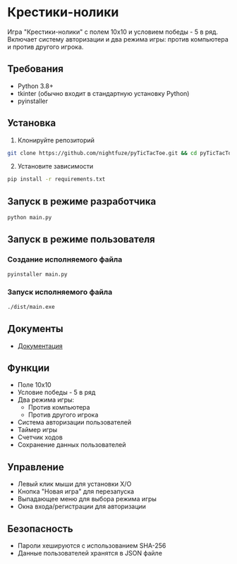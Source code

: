 # Крестики-нолики

Игра "Крестики-нолики" с полем 10x10 и условием победы - 5 в ряд. Включает систему авторизации и два режима игры: против компьютера и против другого игрока.

## Требования

- Python 3.8+
- tkinter (обычно входит в стандартную установку Python)
- pyinstaller

## Установка

1. Клонируйте репозиторий
```bash
git clone https://github.com/nightfuze/pyTicTacToe.git && cd pyTicTacToe
```

2. Установите зависимости
```bash
pip install -r requirements.txt
```

## Запуск в режиме разработчика

```bash
python main.py
```

## Запуск в режиме пользователя

### Создание исполняемого файла
```bash
pyinstaller main.py
```

### Запуск исполняемого файла
```bash
./dist/main.exe
```

## Документы

- [Документация](docs/Курсовая%20работа.docx)

## Функции

- Поле 10x10
- Условие победы - 5 в ряд
- Два режима игры:
  - Против компьютера
  - Против другого игрока
- Система авторизации пользователей
- Таймер игры
- Счетчик ходов
- Сохранение данных пользователей

## Управление

- Левый клик мыши для установки X/O
- Кнопка "Новая игра" для перезапуска
- Выпадающее меню для выбора режима игры
- Окна входа/регистрации для авторизации

## Безопасность

- Пароли хешируются с использованием SHA-256
- Данные пользователей хранятся в JSON файле
